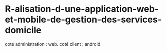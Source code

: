 # R-alisation-d-une-application-web-et-mobile-de-gestion-des-services-domicile
coté administration : web.
coté client : android.
